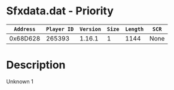 # Sfxdata.dat - Priority

| `Address` | `Player ID` | `Version` | `Size` | `Length` | `SCR` |
| ---------- | ----------- | --------- | ------ | -------- | ---- |
| 0x68D628 | 265393 | 1.16.1 | 1 | 1144 | None |

# Description

Unknown 1